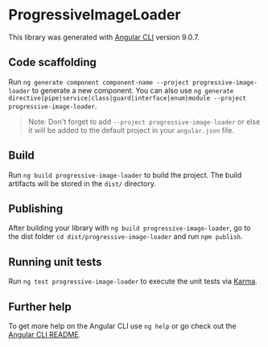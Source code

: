 # ProgressiveImageLoader

This library was generated with [Angular CLI](https://github.com/angular/angular-cli) version 9.0.7.

## Code scaffolding

Run `ng generate component component-name --project progressive-image-loader` to generate a new component. You can also use `ng generate directive|pipe|service|class|guard|interface|enum|module --project progressive-image-loader`.
> Note: Don't forget to add `--project progressive-image-loader` or else it will be added to the default project in your `angular.json` file. 

## Build

Run `ng build progressive-image-loader` to build the project. The build artifacts will be stored in the `dist/` directory.

## Publishing

After building your library with `ng build progressive-image-loader`, go to the dist folder `cd dist/progressive-image-loader` and run `npm publish`.

## Running unit tests

Run `ng test progressive-image-loader` to execute the unit tests via [Karma](https://karma-runner.github.io).

## Further help

To get more help on the Angular CLI use `ng help` or go check out the [Angular CLI README](https://github.com/angular/angular-cli/blob/master/README.md).
